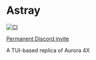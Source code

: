 # Astray

[![CI](https://github.com//astray/workflows/CI/badge.svg)](https://github.com//astray/actions)

[Permanent Discord invite](https://discord.com/invite/wP3mtUtKFz)

A TUI-based replica of Aurora 4X
